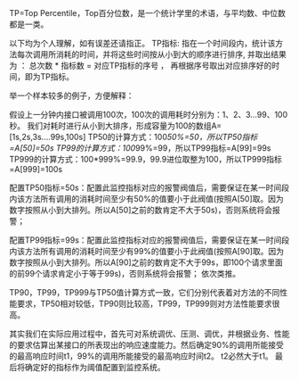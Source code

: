 TP=Top Percentile，Top百分位数，是一个统计学里的术语，与平均数、中位数都是一类。

以下均为个人理解，如有误差还请指正。
TP指标: 指在一个时间段内，统计该方法每次调用所消耗的时间，并将这些时间按从小到大的顺序进行排序, 并取出结果为 ： 总次数 * 指标数 = 对应TP指标的序号 ， 再根据序号取出对应排序好的时间，即为TP指标。

举一个样本较多的例子，方便解释：

假设上一分钟内接口被调用100次，100次的调用耗时分别为：1、2、3...99、100秒。
我们对耗时进行从小到大排序，形成容量为100的数组A=[1s,2s,3s....99s,100s] 
TP50的计算方式：100*50%=50，所以TP50指标=A[50]=50s
TP99的计算方式：100*99%=99，所以TP99指标=A[99]=99s
TP999的计算方式：100*999%=99.9，99.9进位取整为100，所以TP999指标=A[999]=100s  

配置TP50指标=50s：配置此监控指标对应的报警阀值后，需要保证在某一时间段内该方法所有调用的消耗时间至少有50%的值要小于此阀值(按照A[50]取。因为数字按照从小到大排列。所以A[50]之前的数肯定不大于50s)，否则系统将会报警；

配置TP99指标=99s：配置此监控指标对应的报警阀值后，需要保证在某一时间段内该方法所有调用的消耗时间至少有99%的值要小于此阀值(按照A[90]取。因为数字按照从小到大排列。所以A[90]之前的数肯定不大于99s，即100个请求里面的前99个请求肯定小于等于99s)，否则系统将会报警；
依次类推。

TP90，TP99，TP999与TP50值计算方式一致，它们分别代表着对方法的不同性能要求，TP50相对较低，TP90则比较高，TP99，TP999则对方法性能要求很高。

其实我们在实际应用过程中，首先可对系统调优、压测、调优，并根据业务、性能的要求估算出某接口的所表现出的响应速度能力。然后确定90%的调用所能接受的最高响应时间t1，99%的调用所能接受的最高响应时间t2。 t2必然大于t1。 最后将确定好的指标作为阈值配置到监控系统。